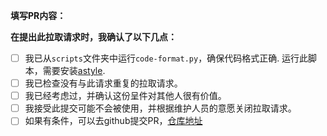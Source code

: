 **填写PR内容：**

**在提出此拉取请求时，我确认了以下几点：**

- [ ] 我已从`scripts`文件夹中运行`code-format.py`，确保代码格式正确. 运行此脚本，需要安装[astyle](http://astyle.sourceforge.net/install.html).
- [ ] 我已检查没有与此请求重复的拉取请求。
- [ ] 我已经考虑过，并确认这份呈件对其他人很有价值。
- [ ] 我接受此提交可能不会被使用，并根据维护人员的意愿关闭拉取请求。
- [ ] 如果有条件，可以去github提交PR，[仓库地址](https://github.com/lhdjply/f1c200s_library)
